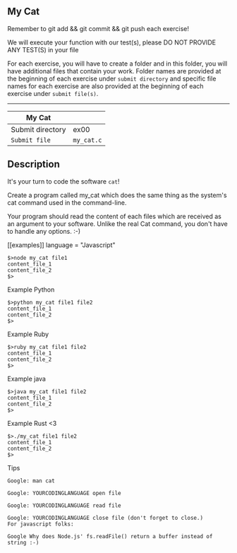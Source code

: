 ## My Cat
Remember to git add && git commit && git push each exercise!

We will execute your function with our test(s), please DO NOT PROVIDE ANY TEST(S) in your file

For each exercise, you will have to create a folder and in this folder, you will have additional files that contain your work. Folder names are provided at the beginning of each exercise under `submit directory` and specific file names for each exercise are also provided at the beginning of each exercise under `submit file(s)`.

-----------------------------------------------------------------------------------------------------------------------------------------------------------------------

| My Cat |     |
| ------ | --- |
| Submit directory	| ex00 |
|`Submit file` | `my_cat.c` |

## Description

It's your turn to code the software `cat`!

Create a program called my_cat which does the same thing as the system's cat command used in the command-line.

Your program should read the content of each files which are received as an argument to your software.
Unlike the real Cat command, you don't have to handle any options. :-)

[[examples]]
language = "Javascript"
```
$>node my_cat file1
content_file_1
content_file_2
$>
```
Example Python
```
$>python my_cat file1 file2
content_file_1
content_file_2
$>
```
Example Ruby
```
$>ruby my_cat file1 file2
content_file_1
content_file_2
$>
```
Example java
```
$>java my_cat file1 file2
content_file_1
content_file_2
$>
```
Example Rust <3
```
$>./my_cat file1 file2
content_file_1
content_file_2
$>
```
Tips
```
Google: man cat
```
```
Google: YOURCODINGLANGUAGE open file
```
```
Google: YOURCODINGLANGUAGE read file
```
```
Google: YOURCODINGLANGUAGE close file (don't forget to close.)
For javascript folks:
```
```
Google Why does Node.js' fs.readFile() return a buffer instead of string :-)
```
